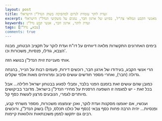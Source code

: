 ```yaml
---
layout: post
title: ועדת לוקר עומדת לגרום למהפיכה בשוק הנדל"ן הישראלי
excerpt: רבים מאנשי הקבע וגמלאי צה"ל, בסיוע של ארגון חבר, נמנים על משקיעי הנדל"ן הישראלי.
keywords: ועדת לוקר, ארגון חבר, אנשי קבע נדל"ן
tags: [צבא, נדל"ן]
comments: true
---
```

בימים האחרונים התקשרות מלאה דיווחים על דו"ח ועדת לוקר על תקציב הבטחון, מבנה הצבא, גודלו, פנסיות, משכורות וכו'.

אותי מעניינת זוית הנדל"ן בנושא הזה.

הרי אנשי הקבע, בעידודו של ארגון חבר, רוכשים דירות, פעמים רבות על הנייר, בהנחה גדולה (חבר), ואחרי מספר חודשים עושים סיבוב ומרוויחים מאות אלפי שקלים. 

כמובן שהם עושים זאת בזמנם הפנוי בלבד, ומבלי לפגוע בבטחון ישראל חלילה... אבל בכל זאת - יש למגמה זו השפעה הרסנית על מחירי הנדל"ן בישראל. מדובר בביקושים מיותרים לגמרי, הנובעים מרצון לעשות כסף קל.

ועכשיו, אם יאומצו מסקנות ועדת לוקר, ואכן יצומצמו משכורות, מספר משרתי קבע, ופנסיות... יהיה הרבה פחות כסף צבאי (כסף של כולנו תכלס, כן?) בשוק הנדל"ן, ורוכשים רבים גם יתקשו לממן משכנתאות והלוואות קיימות.